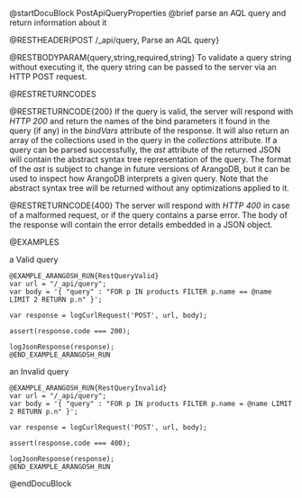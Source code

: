 
@startDocuBlock PostApiQueryProperties
@brief parse an AQL query and return information about it

@RESTHEADER{POST /_api/query, Parse an AQL query}

@RESTBODYPARAM{query,string,required,string}
To validate a query string without executing it, the query string can be
passed to the server via an HTTP POST request.

@RESTRETURNCODES

@RESTRETURNCODE{200}
If the query is valid, the server will respond with *HTTP 200* and
return the names of the bind parameters it found in the query (if any) in
the *bindVars* attribute of the response. It will also return an array
of the collections used in the query in the *collections* attribute.
If a query can be parsed successfully, the *ast* attribute of the returned
JSON will contain the abstract syntax tree representation of the query.
The format of the *ast* is subject to change in future versions of
ArangoDB, but it can be used to inspect how ArangoDB interprets a given
query. Note that the abstract syntax tree will be returned without any
optimizations applied to it.

@RESTRETURNCODE{400}
The server will respond with *HTTP 400* in case of a malformed request,
or if the query contains a parse error. The body of the response will
contain the error details embedded in a JSON object.

@EXAMPLES

a Valid query

    @EXAMPLE_ARANGOSH_RUN{RestQueryValid}
    var url = "/_api/query";
    var body = '{ "query" : "FOR p IN products FILTER p.name == @name LIMIT 2 RETURN p.n" }';

    var response = logCurlRequest('POST', url, body);

    assert(response.code === 200);

    logJsonResponse(response);
    @END_EXAMPLE_ARANGOSH_RUN

an Invalid query

    @EXAMPLE_ARANGOSH_RUN{RestQueryInvalid}
    var url = "/_api/query";
    var body = '{ "query" : "FOR p IN products FILTER p.name = @name LIMIT 2 RETURN p.n" }';

    var response = logCurlRequest('POST', url, body);

    assert(response.code === 400);

    logJsonResponse(response);
    @END_EXAMPLE_ARANGOSH_RUN
@endDocuBlock
